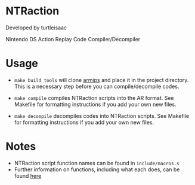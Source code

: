 # NTRaction
Developed by turtleisaac

Nintendo DS Action Replay Code Compiler/Decompiler

# Usage

* ```make build_tools``` will clone [armips](https://github.com/Kingcom/armips) and place it in the project directory. This is a necessary step before you can compile/decompile codes.

* ```make compile``` compiles NTRaction scripts into the AR format. See Makefile for formatting instructions if you add your own new files.

* ```make decompile``` decompiles codes into NTRaction scripts. See Makefile for formatting instructions if you add your own new files.

# Notes

* NTRaction script function names can be found in `include/macros.s`
* Further information on functions, including what each does, can be found [here](http://uk.codejunkies.com/support_downloads/Trainer-Toolkit-for-Nintendo-DS-User-Manual.pdf)